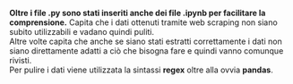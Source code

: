 **Oltre i file .py sono stati inseriti anche dei file .ipynb per facilitare la comprensione.**
Capita che i  dati ottenuti tramite web scraping non siano subito utilizzabili e vadano quindi puliti.  
Altre volte capita che anche se siano stati estratti correttamente i dati non siano direttamente adatti a ciò che bisogna fare e quindi vanno comunque rivisti.  
Per pulire i dati viene utilizzata la sintassi **regex** oltre alla ovvia **pandas**.  
